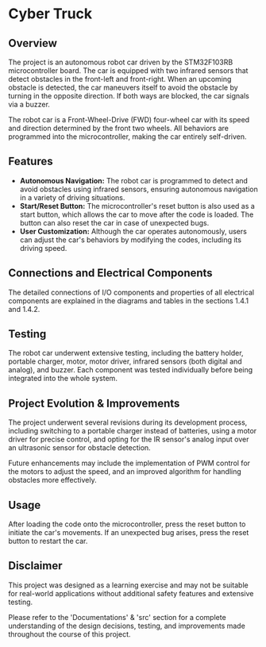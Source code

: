 # Cyber Truck

## Overview
The project is an autonomous robot car driven by the STM32F103RB microcontroller board. The car is equipped with two infrared sensors that detect obstacles in the front-left and front-right. When an upcoming obstacle is detected, the car maneuvers itself to avoid the obstacle by turning in the opposite direction. If both ways are blocked, the car signals via a buzzer.

The robot car is a Front-Wheel-Drive (FWD) four-wheel car with its speed and direction determined by the front two wheels. All behaviors are programmed into the microcontroller, making the car entirely self-driven.

## Features

- **Autonomous Navigation:** The robot car is programmed to detect and avoid obstacles using infrared sensors, ensuring autonomous navigation in a variety of driving situations.
- **Start/Reset Button:** The microcontroller's reset button is also used as a start button, which allows the car to move after the code is loaded. The button can also reset the car in case of unexpected bugs.
- **User Customization:** Although the car operates autonomously, users can adjust the car's behaviors by modifying the codes, including its driving speed.

## Connections and Electrical Components
The detailed connections of I/O components and properties of all electrical components are explained in the diagrams and tables in the sections 1.4.1 and 1.4.2.

## Testing 
The robot car underwent extensive testing, including the battery holder, portable charger, motor, motor driver, infrared sensors (both digital and analog), and buzzer. Each component was tested individually before being integrated into the whole system.

## Project Evolution & Improvements
The project underwent several revisions during its development process, including switching to a portable charger instead of batteries, using a motor driver for precise control, and opting for the IR sensor's analog input over an ultrasonic sensor for obstacle detection. 

Future enhancements may include the implementation of PWM control for the motors to adjust the speed, and an improved algorithm for handling obstacles more effectively.

## Usage
After loading the code onto the microcontroller, press the reset button to initiate the car's movements. If an unexpected bug arises, press the reset button to restart the car.

## Disclaimer
This project was designed as a learning exercise and may not be suitable for real-world applications without additional safety features and extensive testing.

Please refer to the 'Documentations' & 'src' section for a complete understanding of the design decisions, testing, and improvements made throughout the course of this project.
